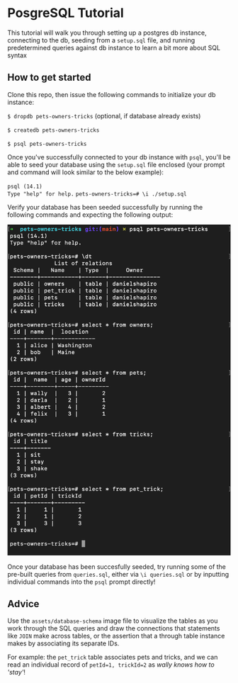 # PosgreSQL Tutorial

This tutorial will walk you through setting up a postgres db instance, connecting to the db, seeding from a `setup.sql` file, and running predetermined queries against db instance to learn a bit more about SQL syntax

## How to get started

Clone this repo, then issue the following commands to initialize your db instance:

`$ dropdb pets-owners-tricks` (optional, if database already exists)

`$ createdb pets-owners-tricks`

`$ psql pets-owners-tricks`

Once you've successfully connected to your db instance with `psql`, you'll be able to seed your database using the `setup.sql` file enclosed (your prompt and command will look similar to the below example):

`psql (14.1)`  
`Type "help" for help.`
`pets-owners-tricks=# \i ./setup.sql`

Verify your database has been seeded successfully by running the following commands and expecting the following output:

![](./assets/verify-successful-db-seeding.png)

Once your database has been succesfully seeded, try running some of the pre-built queries from `queries.sql`, either via `\i queries.sql` or by inputting individual commands into the `psql` prompt directly!

## Advice

Use the `assets/database-schema` image file to visualize the tables as you work through the SQL queries and draw the connections that statements like `JOIN` make across tables, or the assertion that a through table instance makes by associating its separate IDs.

For example: the `pet_trick` table associates pets and tricks, and we can read an individual record of `petId=1, trickId=2` as <em>wally knows how to 'stay'</em>!

